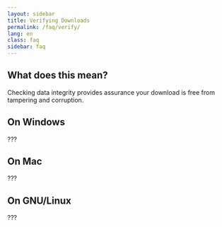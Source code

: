 ```yaml
---
layout: sidebar
title: Verifying Downloads
permalink: /faq/verify/
lang: en
class: faq
sidebar: faq
---
```


## What does this mean?

Checking data integrity provides assurance your download is free from tampering
and corruption.


## On Windows

???


## On Mac

???


## On GNU/Linux

???
